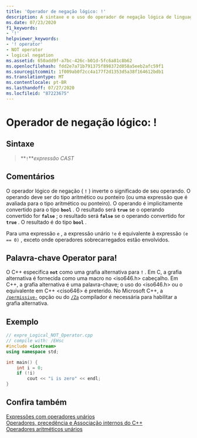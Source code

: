 ```yaml
---
title: 'Operador de negação lógico: !'
description: A sintaxe e o uso do operador de negação lógica de linguagem padrão C++.
ms.date: 07/23/2020
f1_keywords:
- '!'
helpviewer_keywords:
- '! operator'
- NOT operator
- logical negation
ms.assetid: 650add9f-a7bc-426c-b01d-5fc6a81c8b62
ms.openlocfilehash: fdd2e7a71b791375f898372d058a5eeb2afc59f1
ms.sourcegitcommit: 1f009ab0f2cc4a177f2d1353d5a38f164612bdb1
ms.translationtype: MT
ms.contentlocale: pt-BR
ms.lasthandoff: 07/27/2020
ms.locfileid: "87223675"
---
```

# <a name="logical-negation-operator-"></a>Operador de negação lógico: !

## <a name="syntax"></a>Sintaxe

> **`!`***expressão CAST*

## <a name="remarks"></a>Comentários

O operador lógico de negação ( **`!`** ) inverte o significado de seu operando. O operando deve ser do tipo aritmético ou ponteiro (ou uma expressão que é avaliada para o tipo aritmético ou ponteiro). O operando é implicitamente convertido para o tipo **`bool`** . O resultado será **`true`** se o operando convertido for **`false`** ; o resultado será **`false`** se o operando convertido for **`true`** . O resultado é do tipo **`bool`** .

Para uma expressão `e` , a expressão unário `!e` é equivalente à expressão `(e == 0)` , exceto onde operadores sobrecarregados estão envolvidos.

## <a name="operator-keyword-for-"></a>Palavra-chave Operator para!

O C++ especifica **`not`** como uma grafia alternativa para **`!`** . Em C, a grafia alternativa é fornecida como uma macro no \<iso646.h> cabeçalho. Em C++, a grafia alternativa é uma palavra-chave; o uso do \<iso646.h> ou o equivalente em C++ \<ciso646> é preterido. No Microsoft C++, a [`/permissive-`](../build/reference/permissive-standards-conformance.md) opção ou do [`/Za`](../build/reference/za-ze-disable-language-extensions.md) compilador é necessária para habilitar a grafia alternativa.

## <a name="example"></a>Exemplo

```cpp
// expre_Logical_NOT_Operator.cpp
// compile with: /EHsc
#include <iostream>
using namespace std;

int main() {
    int i = 0;
    if (!i)
        cout << "i is zero" << endl;
}
```

## <a name="see-also"></a>Confira também

[Expressões com operadores unários](../cpp/expressions-with-unary-operators.md)<br/>
[Operadores, precedência e Associação internos do C++](../cpp/cpp-built-in-operators-precedence-and-associativity.md)<br/>
[Operadores aritméticos unários](../c-language/unary-arithmetic-operators.md)<br/>
